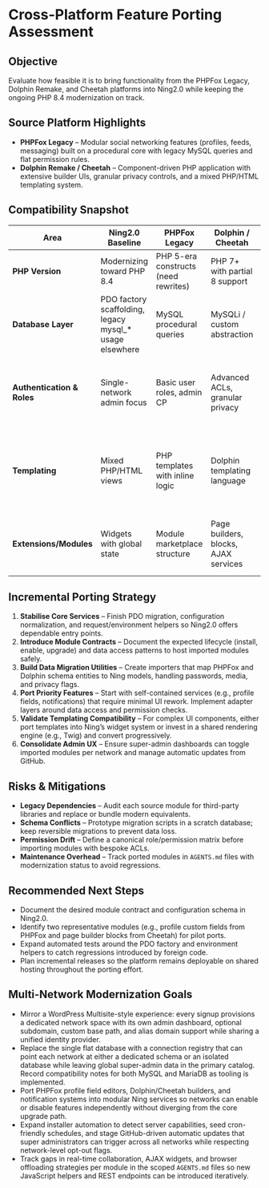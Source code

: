 # Cross-Platform Feature Porting Assessment

## Objective
Evaluate how feasible it is to bring functionality from the PHPFox Legacy, Dolphin Remake, and Cheetah platforms into Ning2.0 while keeping the ongoing PHP 8.4 modernization on track.

## Source Platform Highlights
- **PHPFox Legacy** – Modular social networking features (profiles, feeds, messaging) built on a procedural core with legacy MySQL queries and flat permission rules.
- **Dolphin Remake / Cheetah** – Component-driven PHP application with extensive builder UIs, granular privacy controls, and a mixed PHP/HTML templating system.

## Compatibility Snapshot
| Area | Ning2.0 Baseline | PHPFox Legacy | Dolphin / Cheetah | Porting Considerations |
| --- | --- | --- | --- | --- |
| **PHP Version** | Modernizing toward PHP 8.4 | PHP 5-era constructs (need rewrites) | PHP 7+ with partial 8 support | Align to PHP 8.4, refactor deprecated APIs. |
| **Database Layer** | PDO factory scaffolding, legacy mysql_* usage elsewhere | MySQL procedural queries | MySQLi / custom abstraction | Standardize on PDO, design migrations for schema gaps. |
| **Authentication & Roles** | Single-network admin focus | Basic user roles, admin CP | Advanced ACLs, granular privacy | Map Ning identities to unified user/role service before importing features. |
| **Templating** | Mixed PHP/HTML views | PHP templates with inline logic | Dolphin templating language | Decide on common rendering strategy; consider extracting shared view helpers. |
| **Extensions/Modules** | Widgets with global state | Module marketplace structure | Page builders, blocks, AJAX services | Define module interface layer in Ning2.0, wrap inbound modules in adapters. |

## Incremental Porting Strategy
1. **Stabilise Core Services** – Finish PDO migration, configuration normalization, and request/environment helpers so Ning2.0 offers dependable entry points.
2. **Introduce Module Contracts** – Document the expected lifecycle (install, enable, upgrade) and data access patterns to host imported modules safely.
3. **Build Data Migration Utilities** – Create importers that map PHPFox and Dolphin schema entities to Ning models, handling passwords, media, and privacy flags.
4. **Port Priority Features** – Start with self-contained services (e.g., profile fields, notifications) that require minimal UI rework. Implement adapter layers around data access and permission checks.
5. **Validate Templating Compatibility** – For complex UI components, either port templates into Ning’s widget system or invest in a shared rendering engine (e.g., Twig) and convert progressively.
6. **Consolidate Admin UX** – Ensure super-admin dashboards can toggle imported modules per network and manage automatic updates from GitHub.

## Risks & Mitigations
- **Legacy Dependencies** – Audit each source module for third-party libraries and replace or bundle modern equivalents.
- **Schema Conflicts** – Prototype migration scripts in a scratch database; keep reversible migrations to prevent data loss.
- **Permission Drift** – Define a canonical role/permission matrix before importing modules with bespoke ACLs.
- **Maintenance Overhead** – Track ported modules in `AGENTS.md` files with modernization status to avoid regressions.

## Recommended Next Steps
- Document the desired module contract and configuration schema in Ning2.0.
- Identify two representative modules (e.g., profile custom fields from PHPFox and page builder blocks from Cheetah) for pilot ports.
- Expand automated tests around the PDO factory and environment helpers to catch regressions introduced by foreign code.
- Plan incremental releases so the platform remains deployable on shared hosting throughout the porting effort.

## Multi-Network Modernization Goals
- Mirror a WordPress Multisite-style experience: every signup provisions a dedicated network space
  with its own admin dashboard, optional subdomain, custom base path, and alias domain support while
  sharing a unified identity provider.
- Replace the single flat database with a connection registry that can point each network at either a
  dedicated schema or an isolated database while leaving global super-admin data in the primary
  catalog. Record compatibility notes for both MySQL and MariaDB as tooling is implemented.
- Port PHPFox profile field editors, Dolphin/Cheetah builders, and notification systems into modular
  Ning services so networks can enable or disable features independently without diverging from the
  core upgrade path.
- Expand installer automation to detect server capabilities, seed cron-friendly schedules, and stage
  GitHub-driven automatic updates that super administrators can trigger across all networks while
  respecting network-level opt-out flags.
- Track gaps in real-time collaboration, AJAX widgets, and browser offloading strategies per module in
  the scoped `AGENTS.md` files so new JavaScript helpers and REST endpoints can be introduced
  iteratively.
